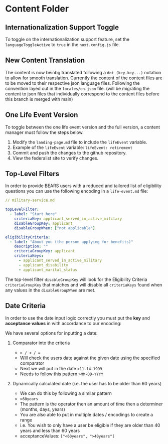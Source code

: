 # Content Folder

## Internationalization Support Toggle

To toggle on the internationalization support feature, set the `languageToggleActive` to `true` in the `nuxt.config.js` file.

## New Content Translation

The content is now beinbg translated following a `dot (key.key...)` notation to allow for smooth translation. Currently the content of the content files are to be moved to their respective json language files. Following the convention layed out in the `locales/en.json` file. (will be migrating the content to json files that individually correspond to the content files before this branch is merged with main)

<!--
## New File Structure 05/04/2022
Now the content folder is structured as follows:
content
- en
- es
  - markdown files at the root of the content folder that are translated
- types
  - en
  - es
    - markdown data files
- agencies
  - en
  - es
    - markdown data files
- benefits
  - en
  - es
    - markdown data files
- life-events
  - en
  - es
    - markdown data files

Since the readme and the criteria.csv are not changed with internationalization we can keep them in the root folder. -->

## One Life Event Version

To toggle between the one life event version and the full version, a content manager must follow the steps below.

1. Modify the `landing-page.md` file to include the `lifeEvent` variable.
2. Example of the `lifeEvent` variable: `lifeEvent: retirement`
3. Commit and push the changes to the github repository.
4. View the federalist site to verify changes.

## Top-Level Filters

In order to provide BEARS users with a reduced and tailored list of eligibility questions you can use the following encoding in a `life-event.md` file:

```yaml
// military-service.md

topLevelFilter:
  - label: "Start here"
    criteriaKey: applicant_served_in_active_military
    disableGroupKey: applicant
    disableGroupWhen: ["not applicable"]

eligibilityCriteria:
  - label: "About you (the person applying for benefits)"
    description: ""
    criteriaGroupKey: applicant
    criteriaKeys:
      - applicant_served_in_active_military
      - applicant_disability
      - applicant_marital_status
```

The top-level filter `disableGroupKey` will look for the Eligibility Criteria `criteriaGroupKey` that matches and will disable all `criteriaKeys` found when any values in the `disableGroupWhen` are met.

## Date Criteria

In order to use the date input logic correctly you must put the **key** and **acceptance values** in with accordance to our encoding:

We have several options for inputting a date:

1. Comparator into the criteria

   - `> / < / =`
   - Will check the users date against the given date using the specified comparator
   - Next we will put in the date `>11-14-1999`
   - Needs to follow this pattern `>MM-DD-YYYY`

2. Dynamically calculated date (i.e. the user has to be older than 60 years)

   - We can do this by following a similar pattern
   - `>60years`
   - The pattern is the operator then an amount of time then a determiner (months, days, years)
   - You are also able to put in multiple dates / encodings to create a range
   - i.e. You wish to only have a user be eligible if they are older than 40 years and less than 60 years
   - acceptanceValues: `["<60years", ">40years"]`
